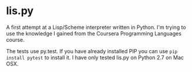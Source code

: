 lis.py
======

A first attempt at a Lisp/Scheme interpreter written in Python.
I'm trying to use the knowledge I gained from the Coursera Programming
Languages course.

The tests use py.test. If you have already installed PIP you can use
`pip install pytest` to install it. I have only tested lis.py on Python 2.7
on Mac OSX.
